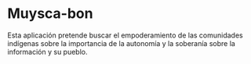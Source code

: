 # Muysca-bon
Esta aplicación pretende buscar el empoderamiento de las comunidades indígenas sobre la importancia de la autonomía y la soberanía sobre la información y su pueblo.

